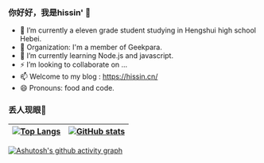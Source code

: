 ### 你好好，我是hissin' 👋

- 🔭 I’m currently a eleven grade student studying in Hengshui high school Hebei.
- 👯 Organization: I'm a member of Geekpara.
- 🌱 I’m currently learning Node.js and javascript.
- ⚡ I’m looking to collaborate on ...
- 📫 Welcome to my blog : https://hissin.cn/
- 😄 Pronouns: food and code.



### 丢人现眼🤔
| [![Top Langs](https://github-readme-stats.vercel.app/api/top-langs/?username=anuraghazra&layout=compact)](https://github.com/anuraghazra/github-readme-stats) | [![GitHub stats](https://github-readme-stats.vercel.app/api?username=hissincn)](https://github.com/anuraghazra/github-readme-stats) |
| ------------------------------------------------------------ | ------------------------------------------------------------ |


[![Ashutosh's github activity graph](https://activity-graph.herokuapp.com/graph?username=hissincn)](https://github.com/ashutosh00710/github-readme-activity-graph)


